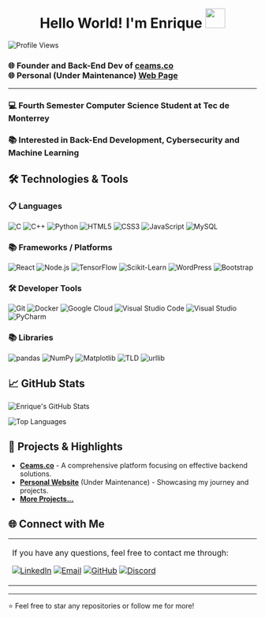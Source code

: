 <h1 align="center"> Hello World! I'm Enrique <img src="https://media.tenor.com/3NP3M9aViooAAAAi/duck-waddling.gif" width="40px" height='40px'> </h1>

![Profile Views](https://komarev.com/ghpvc/?username=KIKW12&style=flat-square&color=blue)

<h3 align="left"> 

  🌐 Founder and Back-End Dev of [ceams.co]()
  <br> 
  🌐 Personal (Under Maintenance) [Web Page]()
</h3>

---

<h3 align="left">💻 Fourth Semester Computer Science Student at Tec de Monterrey</h3>

<h3 align="left">📚 Interested in Back-End Development, Cybersecurity and Machine Learning</h3>

## 🛠️ Technologies & Tools

### 📋 Languages
<p align="left">
  
![C](https://img.shields.io/badge/c-%2300599C.svg?style=for-the-badge&logo=c&logoColor=white)
![C++](https://img.shields.io/badge/c++-%2300599C.svg?style=for-the-badge&logo=c%2B%2B&logoColor=white)
![Python](https://img.shields.io/badge/python-3670A0?style=for-the-badge&logo=python&logoColor=ffdd54)
![HTML5](https://img.shields.io/badge/html5-%23E34F26.svg?style=for-the-badge&logo=html5&logoColor=white)
![CSS3](https://img.shields.io/badge/css3-%231572B6.svg?style=for-the-badge&logo=css3&logoColor=white)
![JavaScript](https://img.shields.io/badge/javascript-%23323330.svg?style=for-the-badge&logo=javascript&logoColor=%23F7DF1E)
![MySQL](https://img.shields.io/badge/mysql-4479A1.svg?style=for-the-badge&logo=mysql&logoColor=white)

### 📚 Frameworks / Platforms
<p align="left">

![React](https://img.shields.io/badge/React-%2320232a.svg?style=for-the-badge&logo=react&logoColor=%2361DAFB)
![Node.js](https://img.shields.io/badge/Node.js-339933?style=for-the-badge&logo=nodedotjs&logoColor=white)
![TensorFlow](https://img.shields.io/badge/TensorFlow-FF6F00?style=for-the-badge&logo=tensorflow&logoColor=white)
![Scikit-Learn](https://img.shields.io/badge/Scikit--Learn-F7931E?style=for-the-badge&logo=scikit-learn&logoColor=white)
![WordPress](https://img.shields.io/badge/WordPress-21759B?style=for-the-badge&logo=wordpress&logoColor=white)
![Bootstrap](https://img.shields.io/badge/Bootstrap-563D7C?style=for-the-badge&logo=bootstrap&logoColor=white)

### 🛠️ Developer Tools
<p align="left">

![Git](https://img.shields.io/badge/Git-%23F05033.svg?style=for-the-badge&logo=git&logoColor=white)
![Docker](https://img.shields.io/badge/Docker-2496ED?style=for-the-badge&logo=docker&logoColor=white)
![Google Cloud](https://img.shields.io/badge/Google%20Cloud-4285F4?style=for-the-badge&logo=google-cloud&logoColor=white)
![Visual Studio Code](https://img.shields.io/badge/Visual%20Studio%20Code-0078d7.svg?style=for-the-badge&logo=visual-studio-code&logoColor=white)
![Visual Studio](https://img.shields.io/badge/Visual%20Studio-5C2D91.svg?style=for-the-badge&logo=visual-studio&logoColor=white)
![PyCharm](https://img.shields.io/badge/PyCharm-000000?style=for-the-badge&logo=pycharm&logoColor=white)

### 📚 Libraries
<p align="left">

![pandas](https://img.shields.io/badge/pandas-150458?style=for-the-badge&logo=pandas&logoColor=white)
![NumPy](https://img.shields.io/badge/NumPy-013243?style=for-the-badge&logo=numpy&logoColor=white)
![Matplotlib](https://img.shields.io/badge/Matplotlib-%23ffffff.svg?style=for-the-badge&logo=matplotlib&logoColor=black)
![TLD](https://img.shields.io/badge/TLD-lightgrey?style=for-the-badge&logo=data:image/png;base64&logoColor=white)
![urllib](https://img.shields.io/badge/urllib-yellow?style=for-the-badge)

## 📈 GitHub Stats

![Enrique's GitHub Stats](https://github-readme-stats.vercel.app/api?username=KIKW12&show_icons=true&hide=contribs,prs&hide_border=true&bg_color=0d1117&title_color=ffffff&text_color=c9d1d9&icon_color=79ff97)

![Top Languages](https://github-readme-stats.vercel.app/api/top-langs/?username=KIKW12&layout=compact&langs_count=8&hide_border=true&bg_color=0d1117&title_color=ffffff&text_color=c9d1d9)

## 💼 Projects & Highlights

- **[Ceams.co](https://ceams.co)** - A comprehensive platform focusing on effective backend solutions.
- **[Personal Website](https://www.enayala.me/)** (Under Maintenance) - Showcasing my journey and projects.
- **[More Projects...](https://github.com/KIKW12?tab=repositories)**

## 🌐 Connect with Me

<table style="border: none">
  <tr>
  <td width="50%" valign="top">

If you have any questions, feel free to contact me through:

[![LinkedIn](https://img.shields.io/badge/linkedin-%230077B5.svg?style=for-the-badge&logo=linkedin&logoColor=white)](https://www.linkedin.com/in/enrique-ayala-zapata/)
[![Email](https://img.shields.io/badge/Email-D14836?style=for-the-badge&logo=minutemailer&logoColor=white)](mailto:hello@enayala.me)
[![GitHub](https://img.shields.io/badge/github-%23121011.svg?style=for-the-badge&logo=github&logoColor=white)](https://github.com/KIKW12)
[![Discord](https://img.shields.io/badge/Discord-%235865F2.svg?style=for-the-badge&logo=discord&logoColor=white)](https://discord.gg/sQZssEg33C)

  </td>
  </tr>
</table>

---

⭐️ Feel free to star any repositories or follow me for more!

